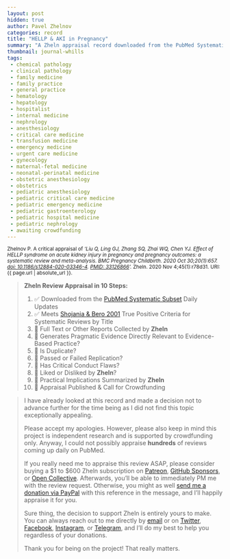 ```yaml
---
layout: post
hidden: true
author: Pavel Zhelnov
categories: record
title: "HELLP & AKI in Pregnancy"
summary: "A Zheln appraisal record downloaded from the PubMed Systematic Subset daily updates."
thumbnail: journal-whills
tags:
 - chemical pathology
 - clinical pathology
 - family medicine
 - family practice
 - general practice
 - hematology
 - hepatology
 - hospitalist
 - internal medicine
 - nephrology
 - anesthesiology
 - critical care medicine
 - transfusion medicine
 - emergency medicine
 - urgent care medicine
 - gynecology
 - maternal-fetal medicine
 - neonatal-perinatal medicine
 - obstetric anesthesiology
 - obstetrics
 - pediatric anesthesiology
 - pediatric critical care medicine
 - pediatric emergency medicine
 - pediatric gastroenterology
 - pediatric hospital medicine
 - pediatric nephrology
 - awaiting crowdfunding
---
```


<small id="citation">Zhelnov P. A critical appraisal of _‘Liu Q, Ling GJ, Zhang SQ, Zhai WQ, Chen YJ. Effect of HELLP syndrome on acute kidney injury in pregnancy and pregnancy outcomes: a systematic review and meta-analysis. BMC Pregnancy Childbirth. 2020 Oct 30;20(1):657. [doi: 10.1186/s12884-020-03346-4](https://doi.org/10.1186/s12884-020-03346-4). [PMID: 33126866](https://pubmed.gov/33126866)’._ Zheln. 2020 Nov 4;45(1):r78d31. URI: {{ page.url | absolute_url }}.</small>

> **Zheln Review Appraisal in 10 Steps:**
>
> 1. ✅ Downloaded from the [PubMed Systematic Subset](https://github.com/p1m-ortho/qs-global-ortho-search-queries/blob/global-sr-query/README.md) Daily Updates
> 2. ✅ Meets [Shojania & Bero 2001](https://www.researchgate.net/publication/11820967_Taking_Advantage_of_the_Explosion_of_Systematic_Reviews_An_Efficient_MEDLINE_Search_Strategy) True Positive Criteria for Systematic Reviews by Title
> 3. 🔄 Full Text or Other Reports Collected by **Zheln**
> 4. 🔄 Generates Pragmatic Evidence Directly Relevant to Evidence-Based Practice?
> 5. 🔄 Is Duplicate?
> 6. 🔄 Passed or Failed Replication?
> 7. 🔄 Has Critical Conduct Flaws?
> 8. 🔄 Liked or Disliked by **Zheln**?
> 9. 🔄 Practical Implications Summarized by **Zheln**
> 10. 🔄 Appraisal Published & Call for Crowdfunding

> I have already looked at this record and made a decision not to advance further for the time being as I did not find this topic exceptionally appealing.
>
> Please accept my apologies. However, please also keep in mind this project is independent research and is supported by crowdfunding only. Anyway, I could not possibly appraise **hundreds** of reviews coming up daily on PubMed.
> 
> If you really need me to appraise this review ASAP, please consider buying a $1 to $600 Zheln subscription on [Patreon](https://patreon.com/zheln), [GitHub Sponsors](https://github.com/sponsors/drzhelnov), or [Open Collective](https://opencollective.com/zheln). Afterwards, you’ll be able to immediately PM me with the review request. Otherwise, you might as well [send me a donation via PayPal](https://paypal.me/pjelnov) with this reference in the message, and I’ll happily appraise it for you.
> 
> Sure thing, the decision to support Zheln is entirely yours to make. You can always reach out to me directly by [email](mailto:pavel@zheln.com) or on [Twitter](https://twitter.com/drzhelnov), [Facebook](https://facebook.com/drzhelnov), [Instagram](https://instagram.com/igzheln), or [Telegram](https://t.me/drzhelnov), and I’ll do my best to help you regardless of your donations.
> 
> Thank you for being on the project! That really matters.

